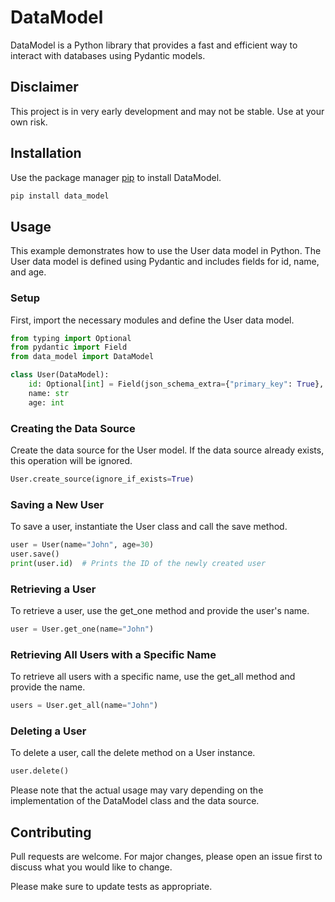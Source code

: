 # DataModel

DataModel is a Python library that provides a fast and efficient way to interact with databases using Pydantic models.


## Disclaimer
This project is in very early development and may not be stable. Use at your own risk.


## Installation

Use the package manager [pip](https://pip.pypa.io/en/stable/) to install DataModel.

```sh
pip install data_model
```

## Usage

This example demonstrates how to use the User data model in Python. The User data model is defined using Pydantic and includes fields for id, name, and age.

### Setup
First, import the necessary modules and define the User data model.

```python
from typing import Optional
from pydantic import Field
from data_model import DataModel

class User(DataModel):
    id: Optional[int] = Field(json_schema_extra={"primary_key": True}, default=None)
    name: str
    age: int
```

### Creating the Data Source
Create the data source for the User model. If the data source already exists, this operation will be ignored.

```python
User.create_source(ignore_if_exists=True)
```

### Saving a New User
To save a user, instantiate the User class and call the save method.

```python
user = User(name="John", age=30)
user.save()
print(user.id)  # Prints the ID of the newly created user
```

### Retrieving a User
To retrieve a user, use the get_one method and provide the user's name.

```python
user = User.get_one(name="John")
```

### Retrieving All Users with a Specific Name
To retrieve all users with a specific name, use the get_all method and provide the name.

```python
users = User.get_all(name="John")
```

### Deleting a User
To delete a user, call the delete method on a User instance.

```python
user.delete()
```

Please note that the actual usage may vary depending on the implementation of the DataModel class and the data source.

## Contributing
Pull requests are welcome. For major changes, please open an issue first to discuss what you would like to change.

Please make sure to update tests as appropriate.
